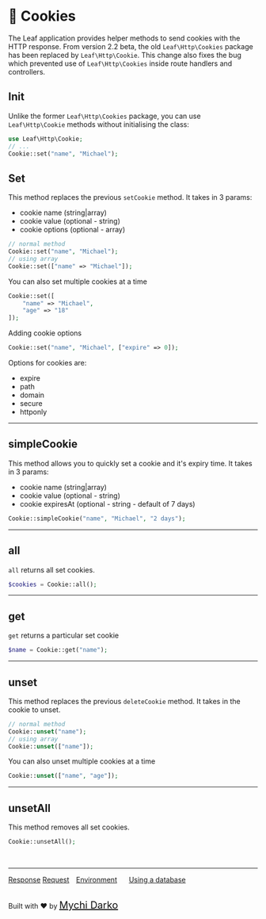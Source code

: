 # 🍪 Cookies

The Leaf application provides helper methods to send cookies with the HTTP response. From version 2.2 beta, the old `Leaf\Http\Cookies` package has been replaced by `Leaf\Http\Cookie`. This change also fixes the bug which prevented use of `Leaf\Http\Cookies` inside route handlers and controllers.

## Init

Unlike the former `Leaf\Http\Cookies` package, you can use `Leaf\Http\Cookie` methods without initialising the class:

```php
use Leaf\Http\Cookie;
// ...
Cookie::set("name", "Michael");
```

## Set

This method replaces the previous `setCookie` method. It takes in 3 params:

- cookie name (string|array)
- cookie value (optional - string)
- cookie options (optional - array)

```php
// normal method
Cookie::set("name", "Michael");
// using array
Cookie::set(["name" => "Michael"]);
```

You can also set multiple cookies at a time

```php
Cookie::set([
    "name" => "Michael",
    "age" => "18"
]);
```

Adding cookie options

```php
Cookie::set("name", "Michael", ["expire" => 0]);
```

Options for cookies are:

- expire
- path
- domain
- secure
- httponly

<hr>

## simpleCookie

This method allows you to quickly set a cookie and it's expiry time. It takes in 3 params:

- cookie name (string|array)
- cookie value (optional - string)
- cookie expiresAt (optional - string - default of 7 days)

```php
Cookie::simpleCookie("name", "Michael", "2 days");
```

<hr>

## all

`all` returns all set cookies.

```php
$cookies = Cookie::all();
```

<hr>

## get

`get` returns a particular set cookie

```php
$name = Cookie::get("name");
```

<hr>

## unset

This method replaces the previous `deleteCookie` method. It takes in the cookie to unset.

```php
// normal method
Cookie::unset("name");
// using array
Cookie::unset(["name"]);
```

You can also unset multiple cookies at a time

```php
Cookie::unset(["name", "age"]);
```

<hr>

## unsetAll

This method removes all set cookies.

```php
Cookie::unsetAll();
```

<br>
<hr>

<a href="#/2.2-beta/http/response" style="margin: 0px">Response</a>
<a href="#/2.2-beta/http/request" style="margin: 0px; 10px;">Request</a>
<a href="#/2.2-beta/environment" style="margin: 0px 10px;">Environment</a>
<a href="#/2.2-beta/database" style="margin: 0px 10px;">Using a database</a>

<br>
Built with ❤ by <a href="https://mychi.netlify.com" style="font-size: 20px; color: #111;" target="_blank">Mychi Darko</a>
